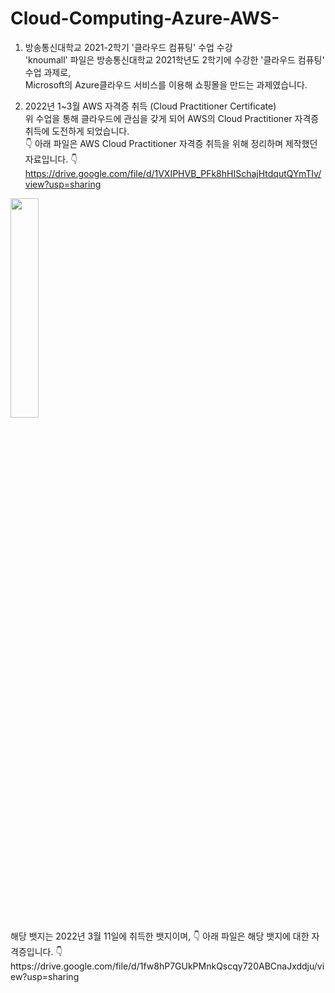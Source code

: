 # Cloud-Computing-Azure-AWS-

1. 방송통신대학교 2021-2학기 '클라우드 컴퓨팅' 수업 수강
<br/>'knoumall' 파일은 방송통신대학교 2021학년도 2학기에 수강한 '클라우드 컴퓨팅' 수업 과제로,
<br/> Microsoft의 Azure클라우드 서비스를 이용해 쇼핑몰을 만드는 과제였습니다. 

2. 2022년 1~3월 AWS 자격증 취득 (Cloud Practitioner Certificate) 
<br/> 위 수업을 통해 클라우드에 관심을 갖게 되어 AWS의 Cloud Practitioner 자격증 취득에 도전하게 되었습니다.
<br/> 👇 아래 파일은 AWS Cloud Practitioner 자격증 취득을 위해 정리하며 제작했던 자료입니다. 👇
https://drive.google.com/file/d/1VXIPHVB_PFk8hHISchajHtdqutQYmTIv/view?usp=sharing

<img src= "https://user-images.githubusercontent.com/57402510/168462066-0690f54b-4b5e-47f7-8287-0ee2cf39caed.png" width="30%" height="30%"> 
<br/> 해당 뱃지는 2022년 3월 11일에 취득한 뱃지이며, 👇 아래 파일은 해당 뱃지에 대한 자격증입니다. 👇
<br/> 
https://drive.google.com/file/d/1fw8hP7GUkPMnkQscqy720ABCnaJxddju/view?usp=sharing
